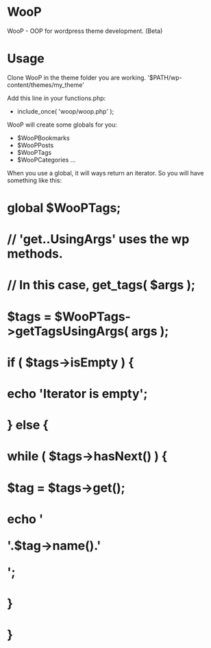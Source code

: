 WooP
====

WooP - OOP for wordpress theme development. (Beta)

# Usage

Clone WooP in the theme folder you are working. '$PATH/wp-content/themes/my_theme'

Add this line in your functions.php:
- include_once( 'woop/woop.php' );

WooP will create some globals for you:

- $WooPBookmarks
- $WooPPosts
- $WooPTags
- $WooPCategories
...

When you use a global, it will ways return an iterator. So you will have something like this:

# global $WooPTags;
# // 'get..UsingArgs' uses the wp methods. 
# // In this case, get_tags( $args ); 
# $tags = $WooPTags->getTagsUsingArgs( args );
# 	
#
# if ( $tags->isEmpty ) {
#	echo 'Iterator is empty';
# } else {
#	while ( $tags->hasNext() ) {
#		$tag = $tags->get();
#		echo '<p>'.$tag->name().'</p>';
#	}
# }
